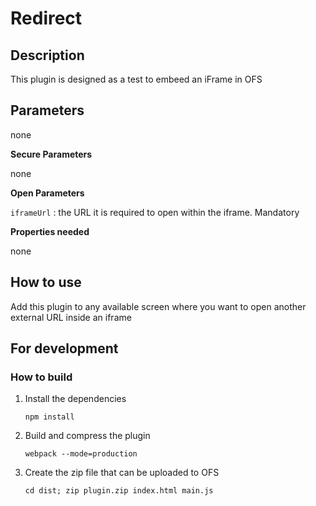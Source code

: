 # Redirect

## Description

This plugin is designed as a test to embeed an iFrame in OFS

## Parameters

none

**Secure Parameters**

none

**Open Parameters**

`iframeUrl` : the URL it is required to open within the iframe. Mandatory


**Properties needed**

none

## How to use

Add this plugin to any available screen where you want to open another external URL inside an iframe

## For development

### How to build

1. Install the dependencies

   `npm install`

2. Build and compress the plugin

   `webpack --mode=production`

3. Create the zip file that can be uploaded to OFS

   `cd dist; zip plugin.zip index.html main.js`
